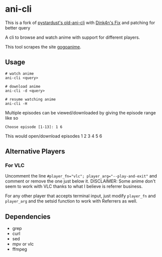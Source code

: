 # ani-cli

This is a fork of [pystardust's old-ani-cli](https://github.com/pystardust/ani-cli/tree/old-ani-cli)
with [Dink4n's Fix](https://github.com/Dink4n/ani-cli) and patching for better query

A cli to browse and watch anime with support for different players.

This tool scrapes the site [gogoanime](https://gogoanime.vc).


## Usage

	# watch anime
	ani-cli <query>

	# download anime
	ani-cli -d <query>

	# resume watching anime
	ani-cli -H

Multiple episodes can be viewed/downloaded by giving the episode range like so

	Choose episode [1-13]: 1 6

This would open/download episodes 1 2 3 4 5 6

## Alternative Players
### For VLC
Uncomment the line `#player_fn="vlc"; player_arg="--play-and-exit"` and comment or remove the one just below it.
DISCLAIMER: Some anime don't seem to work with VLC thanks to what I believe is referrer business.

For any other player that accepts terminal input, just modify `player_fn` and `player_arg` and the setsid function to work with Referrers as well.

## Dependencies

* grep
* curl
* sed
* mpv or vlc
* ffmpeg
